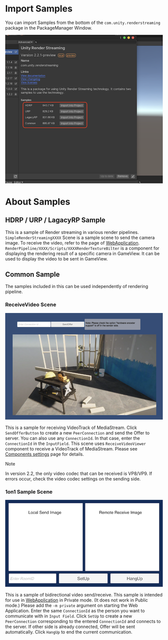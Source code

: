 # Import Samples
You can import Samples from the bottom of the `com.unity.renderstreaming` package in the PackageManager Window.

![Sample List](images/renderstreaming_samples.png)


# About Samples

## HDRP / URP / LagacyRP Sample

This is a sample of Render streaming in various render pipelines. 
`SimpleRenderStreamingXXXX` Scene is a sample scene to send the camera image.
To receive the video, refer to the page of [WebApplication](webapp.md).
`RenderPipeline/XXXX/Scripts/XXXXRenderTextureBilter` is a component for displaying the rendering result of a specific camera in GameView.
It can be used to display the video to be sent in GameView.


## Common Sample
The samples included in this can be used independently of rendering pipeline.

### ReceiveVideo Scene

![ReceiveVideo Sample](images/renderstreaming_receivevideosample.png)

This is a sample for receiving VideoTrack of MediaStream. 
Click `SendOfferButton` to create a new `PeerConnection` and send the Offer to server.
You can also use any `ConnectionId`. In that case, enter the `ConnectionId` in the `InputField`.
This scene uses `ReceiveVideoViewer` component to receive a VideoTrack of MediaStream.
Please see [Components settings](components.md) page for details.

> [!NOTE]
> In version 2.2, the only video codec that can be received is VP8/VP9. If errors occur, check the video codec settings on the sending side.


### 1on1 Sample Scene

![1on1 Sample](images/renderstreaming_1on1sample.png)

This is a sample of bidirectional video send/receive.
This sample is intended for use in [WebApplication](webapp.md) in Private mode. (It does not work in Public mode.)
Please add the `-m private` argument on starting the Web Application.
Enter the same `ConnectionId` as the person you want to communicate with in `Input Field`.
Click `SetUp` to create a new` PeerConnection` corresponding to the entered `ConnectionId` and connects to the server.
If other side is already connected, Offer will be sent automatically.
Click `HangUp` to end the current communication.